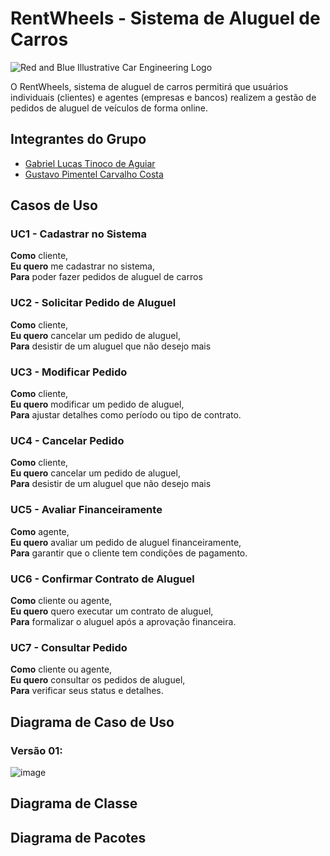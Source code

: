 # RentWheels - Sistema de Aluguel de Carros

![Red and Blue Illustrative Car Engineering Logo](https://github.com/user-attachments/assets/26969780-49f4-450a-ac75-6782538854cb)


O RentWheels, sistema de aluguel de carros permitirá que usuários individuais (clientes) e agentes (empresas e bancos) realizem a gestão de pedidos de aluguel de veículos de forma online. 

## Integrantes do Grupo
* [Gabriel Lucas Tinoco de Aguiar](https://github.com/gabrieltinoco)
* [Gustavo Pimentel Carvalho Costa](https://github.com/gustavo-p0)

## Casos de Uso


### UC1 - Cadastrar no Sistema

**Como** cliente,<br/> 
**Eu quero** me cadastrar no sistema, <br/>
**Para** poder fazer pedidos de aluguel de carros<br/>


### UC2 - Solicitar Pedido de Aluguel

**Como** cliente,<br/> 
**Eu quero** cancelar um pedido de aluguel,<br/>
**Para** desistir de um aluguel que não desejo mais<br>

### UC3 - Modificar Pedido

**Como** cliente,<br/> 
**Eu quero** modificar um pedido de aluguel,<br/>
**Para** ajustar detalhes como período ou tipo de contrato.<br/>

### UC4 - Cancelar Pedido

**Como** cliente,<br/> 
**Eu quero** cancelar um pedido de aluguel,<br/>
**Para** desistir de um aluguel que não desejo mais<br>


### UC5 - Avaliar Financeiramente

**Como** agente,<br/> 
**Eu quero** avaliar um pedido de aluguel financeiramente,<br/>
**Para** garantir que o cliente tem condições de pagamento.<br>

### UC6 - Confirmar Contrato de Aluguel

**Como** cliente ou agente,<br/> 
**Eu quero**  quero executar um contrato de aluguel,<br/>
**Para** formalizar o aluguel após a aprovação financeira.<br>

### UC7 - Consultar Pedido

**Como** cliente ou agente,<br/> 
**Eu quero**  consultar os pedidos de aluguel,<br/>
**Para** verificar seus status e detalhes.<br>

## Diagrama de Caso de Uso

### Versão 01:
![image](https://github.com/user-attachments/assets/962046de-97f6-4256-aa8b-a060bc578e6a)


## Diagrama de Classe

## Diagrama de Pacotes
